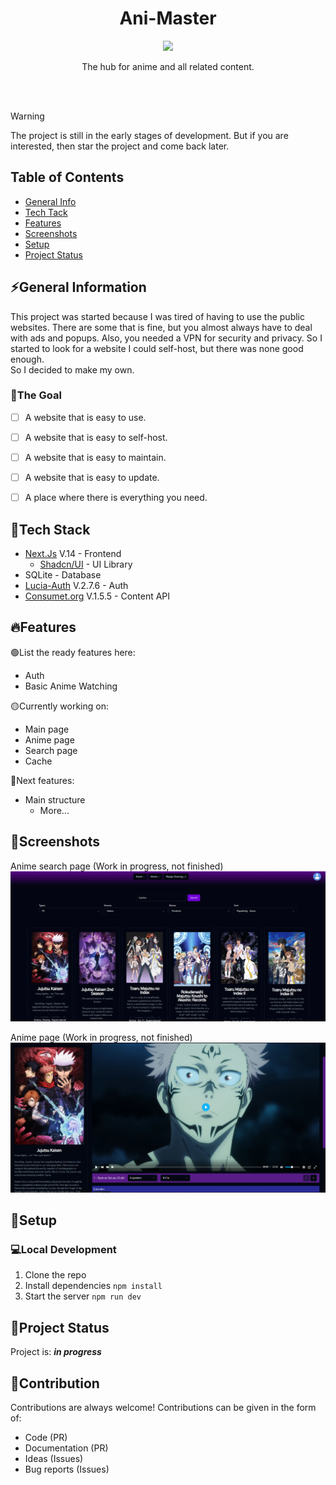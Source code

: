 <h1 align="center">Ani-Master</h1>
<p align="center">
  <img src="https://skillicons.dev/icons?i=react,nextjs,ts" />
  <br/>
</p>
<p align="center">The hub for anime and all related content.</p>
<br/><br/>


> [!WARNING]
> The project is still in the early stages of development. But if you are interested, then star the project and come back later.

## Table of Contents
* [General Info](#general-information)
* [Tech Tack](#tech-stack)
* [Features](#features)
* [Screenshots](#screenshots)
* [Setup](#setup)
* [Project Status](#project-status)


## ⚡General Information
This project was started because I was tired of having to use the public websites.
There are some that is fine, but you almost always have to deal with ads and popups.
Also, you needed a VPN for security and privacy.
So I started to look for a website I could self-host, but there was none good enough.
<br>
So I decided to make my own.


### 🥅The Goal
- [ ] A website that is easy to use.
- [ ] A website that is easy to self-host.
- [ ] A website that is easy to maintain.
- [ ] A website that is easy to update.
- [ ] A place where there is everything you need.


## 🧬Tech Stack
- [Next.Js](https://nextjs.org/) V.14 - Frontend
  - [Shadcn/UI](https://ui.shadcn.com/) - UI Library
- SQLite - Database
- [Lucia-Auth](https://lucia-auth.com/) V.2.7.6 - Auth
- [Consumet.org](https://github.com/consumet/api.consumet.org) V.1.5.5 - Content API


## 🔥Features
🟢List the ready features here:
- Auth
- Basic Anime Watching

🟡Currently working on:
- Main page
- Anime page
- Search page
- Cache

🔴Next features:
- Main structure
  - More...

## 🎦Screenshots
Anime search page (Work in progress, not finished)
<img src="./.github/images/anime_search_page.png"/>

Anime page (Work in progress, not finished)
<img src="./.github/images/anime_page.png"/>

## 🔨Setup

### 💻Local Development
1. Clone the repo
2. Install dependencies `npm install`
3. Start the server `npm run dev`


## 🚦Project Status
Project is: **_in progress_**


## 📝Contribution
Contributions are always welcome!
Contributions can be given in the form of:
- Code (PR)
- Documentation (PR)
- Ideas (Issues)
- Bug reports (Issues)
